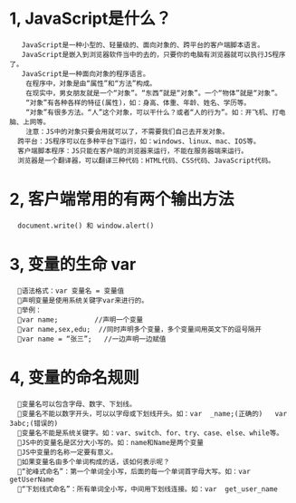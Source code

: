 

# 1,   JavaScript是什么？
       JavaScript是一种小型的、轻量级的、面向对象的、跨平台的客户端脚本语言。
       JavaScript是嵌入到浏览器软件当中的去的，只要你的电脑有浏览器就可以执行JS程序了。
       JavaScript是一种面向对象的程序语言。
    	在程序中，对象是由“属性”和“方法”构成。
    	在现实中，男女朋友就是一个“对象”。“东西”就是“对象”。一个“物体”就是“对象”。
    	“对象”有各种各样的特征(属性)，如：身高、体重、年龄、姓名、学历等。
    	“对象”有很多方法。“人”这个对象，可以干什么？或者“人的行为”。如：开飞机、打电脑、上网等。
    	注意：JS中的对象只要会用就可以了，不需要我们自己去开发对象。
      跨平台：JS程序可以在多种平台下运行，如：windows、linux、mac、IOS等。
      客户端脚本程序：JS只能在客户端的浏览器来运行，不能在服务器端来运行。
      浏览器是一个翻译器，可以翻译三种代码：HTML代码、CSS代码、JavaScript代码。

# 2,  客户端常用的有两个输出方法  
      document.write() 和 window.alert()


# 3,  变量的生命 var  
      语法格式：var 变量名 = 变量值
      声明变量是使用系统关键字var来进行的。
      举例：
      var name;         //声明一个变量
      var name,sex,edu;  //同时声明多个变量，多个变量间用英文下的逗号隔开
      var name = “张三”;   //一边声明一边赋值

# 4, 变量的命名规则
      变量名可以包含字母、数字、下划线。
      变量名不能以数字开头，可以以字母或下划线开头。如：var  _name;(正确的)   var 3abc;(错误的)
      变量名不能是系统关键字。如：var、switch、for、try、case、else、while等。
      JS中的变量名是区分大小写的。如：name和Name是两个变量
      JS中变量的名称一定要有意义。
      如果变量名由多个单词构成的话，该如何表示呢？
      “驼峰式命名”：第一个单词全小写，后面的每一个单词首字母大写。如：var  getUserName
      “下划线式命名”：所有单词全小写，中间用下划线连接。如：var  get_user_name
